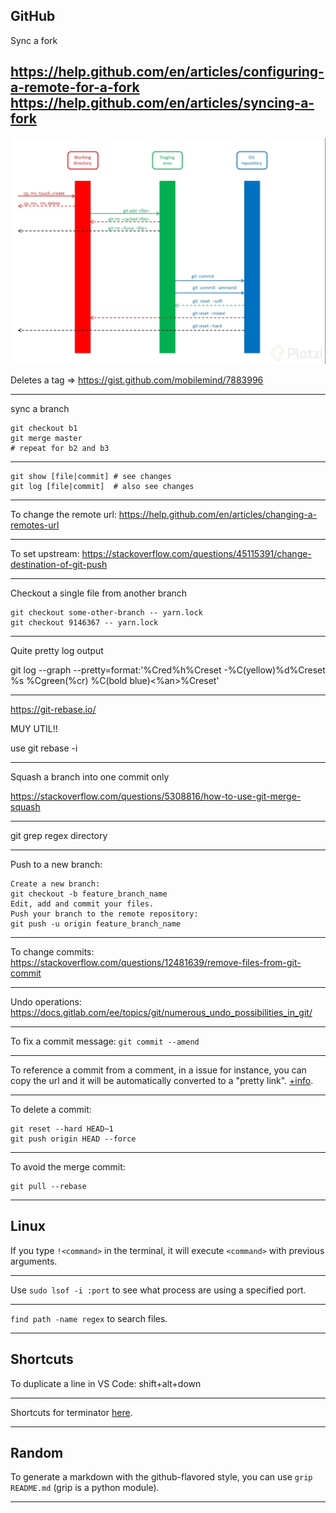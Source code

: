 ## GitHub

Sync a fork

https://help.github.com/en/articles/configuring-a-remote-for-a-fork
https://help.github.com/en/articles/syncing-a-fork
---

![](1.jpg)

Deletes a tag => https://gist.github.com/mobilemind/7883996

---

sync a branch

~~~
git checkout b1
git merge master
# repeat for b2 and b3
~~~

---
~~~
git show [file|commit] # see changes
git log [file|commit]  # also see changes
~~~

---

To change the remote url: https://help.github.com/en/articles/changing-a-remotes-url

---

To set upstream: https://stackoverflow.com/questions/45115391/change-destination-of-git-push

---

Checkout a single file from another branch

~~~
git checkout some-other-branch -- yarn.lock
git checkout 9146367 -- yarn.lock
~~~

---

Quite pretty log output

git log --graph --pretty=format:'%Cred%h%Creset -%C(yellow)%d%Creset %s %Cgreen(%cr) %C(bold blue)<%an>%Creset'

---

https://git-rebase.io/

MUY UTIL!!

use git rebase -i

---

Squash a branch into one commit only

https://stackoverflow.com/questions/5308816/how-to-use-git-merge-squash

---

git grep regex directory

---

Push to a new branch:

~~~
Create a new branch:
git checkout -b feature_branch_name
Edit, add and commit your files.
Push your branch to the remote repository:
git push -u origin feature_branch_name
~~~

---

To change commits: https://stackoverflow.com/questions/12481639/remove-files-from-git-commit

---

Undo operations: https://docs.gitlab.com/ee/topics/git/numerous_undo_possibilities_in_git/

---

To fix a commit message: `git commit --amend`

---

To reference a commit from a comment, in a issue for instance, you can copy the url and it will be automatically converted to a "pretty link". [+info](https://help.github.com/en/articles/autolinked-references-and-urls#commit-shas).

---

To delete a commit:

~~~
git reset --hard HEAD~1
git push origin HEAD --force
~~~

---

To avoid the merge commit:

~~~
git pull --rebase
~~~

---

## Linux

If you type `!<command>` in the terminal, it will execute `<command>` with previous arguments.

---

Use `sudo lsof -i :port` to see what process are using a specified port.

---

`find path -name regex` to search files.

---

## Shortcuts

To duplicate a line in VS Code: shift+alt+down

---

Shortcuts for terminator [here](https://askubuntu.com/questions/717965/what-is-the-shortcut-to-move-between-two-terminator-tabs).

---

## Random

To generate a markdown with the github-flavored style, you can use `grip README.md` (grip is a python module).

---
